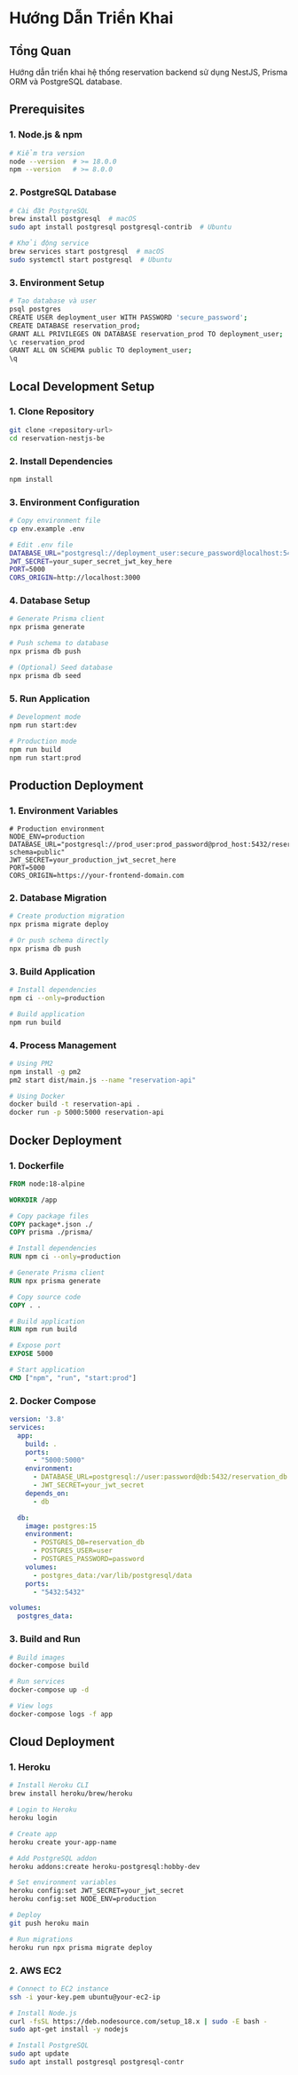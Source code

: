 # Hướng Dẫn Triển Khai

## Tổng Quan
Hướng dẫn triển khai hệ thống reservation backend sử dụng NestJS, Prisma ORM và PostgreSQL database.

## Prerequisites

### 1. Node.js & npm
```bash
# Kiểm tra version
node --version  # >= 18.0.0
npm --version   # >= 8.0.0
```

### 2. PostgreSQL Database
```bash
# Cài đặt PostgreSQL
brew install postgresql  # macOS
sudo apt install postgresql postgresql-contrib  # Ubuntu

# Khởi động service
brew services start postgresql  # macOS
sudo systemctl start postgresql  # Ubuntu
```

### 3. Environment Setup
```bash
# Tạo database và user
psql postgres
CREATE USER deployment_user WITH PASSWORD 'secure_password';
CREATE DATABASE reservation_prod;
GRANT ALL PRIVILEGES ON DATABASE reservation_prod TO deployment_user;
\c reservation_prod
GRANT ALL ON SCHEMA public TO deployment_user;
\q
```

## Local Development Setup

### 1. Clone Repository
```bash
git clone <repository-url>
cd reservation-nestjs-be
```

### 2. Install Dependencies
```bash
npm install
```

### 3. Environment Configuration
```bash
# Copy environment file
cp env.example .env

# Edit .env file
DATABASE_URL="postgresql://deployment_user:secure_password@localhost:5432/reservation_prod?schema=public"
JWT_SECRET=your_super_secret_jwt_key_here
PORT=5000
CORS_ORIGIN=http://localhost:3000
```

### 4. Database Setup
```bash
# Generate Prisma client
npx prisma generate

# Push schema to database
npx prisma db push

# (Optional) Seed database
npx prisma db seed
```

### 5. Run Application
```bash
# Development mode
npm run start:dev

# Production mode
npm run build
npm run start:prod
```

## Production Deployment

### 1. Environment Variables
```env
# Production environment
NODE_ENV=production
DATABASE_URL="postgresql://prod_user:prod_password@prod_host:5432/reservation_prod?schema=public"
JWT_SECRET=your_production_jwt_secret_here
PORT=5000
CORS_ORIGIN=https://your-frontend-domain.com
```

### 2. Database Migration
```bash
# Create production migration
npx prisma migrate deploy

# Or push schema directly
npx prisma db push
```

### 3. Build Application
```bash
# Install dependencies
npm ci --only=production

# Build application
npm run build
```

### 4. Process Management
```bash
# Using PM2
npm install -g pm2
pm2 start dist/main.js --name "reservation-api"

# Using Docker
docker build -t reservation-api .
docker run -p 5000:5000 reservation-api
```

## Docker Deployment

### 1. Dockerfile
```dockerfile
FROM node:18-alpine

WORKDIR /app

# Copy package files
COPY package*.json ./
COPY prisma ./prisma/

# Install dependencies
RUN npm ci --only=production

# Generate Prisma client
RUN npx prisma generate

# Copy source code
COPY . .

# Build application
RUN npm run build

# Expose port
EXPOSE 5000

# Start application
CMD ["npm", "run", "start:prod"]
```

### 2. Docker Compose
```yaml
version: '3.8'
services:
  app:
    build: .
    ports:
      - "5000:5000"
    environment:
      - DATABASE_URL=postgresql://user:password@db:5432/reservation_db
      - JWT_SECRET=your_jwt_secret
    depends_on:
      - db

  db:
    image: postgres:15
    environment:
      - POSTGRES_DB=reservation_db
      - POSTGRES_USER=user
      - POSTGRES_PASSWORD=password
    volumes:
      - postgres_data:/var/lib/postgresql/data
    ports:
      - "5432:5432"

volumes:
  postgres_data:
```

### 3. Build and Run
```bash
# Build images
docker-compose build

# Run services
docker-compose up -d

# View logs
docker-compose logs -f app
```

## Cloud Deployment

### 1. Heroku
```bash
# Install Heroku CLI
brew install heroku/brew/heroku

# Login to Heroku
heroku login

# Create app
heroku create your-app-name

# Add PostgreSQL addon
heroku addons:create heroku-postgresql:hobby-dev

# Set environment variables
heroku config:set JWT_SECRET=your_jwt_secret
heroku config:set NODE_ENV=production

# Deploy
git push heroku main

# Run migrations
heroku run npx prisma migrate deploy
```

### 2. AWS EC2
```bash
# Connect to EC2 instance
ssh -i your-key.pem ubuntu@your-ec2-ip

# Install Node.js
curl -fsSL https://deb.nodesource.com/setup_18.x | sudo -E bash -
sudo apt-get install -y nodejs

# Install PostgreSQL
sudo apt update
sudo apt install postgresql postgresql-contr 